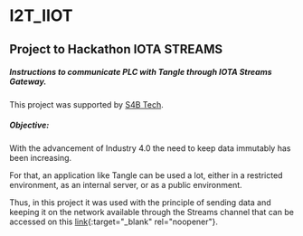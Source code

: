 # I2T_IIOT
## Project to Hackathon IOTA STREAMS

##### Instructions to communicate PLC with Tangle through IOTA Streams Gateway.

This project was supported by <a href ="https://www.s4btech.com.br" target="_blank">S4B Tech</a >.


##### Objective:

With the advancement of Industry 4.0 the need to keep data immutably has been increasing.

For that, an application like Tangle can be used a lot, either in a restricted environment, as an internal server, or as a public environment.

Thus, in this project it was used with the principle of sending data and keeping it on the network available through the Streams channel that can be accessed on this [link](https://explorer.iot2tangle.io/channel/51ca8cd219130e34072fad3ec43cf35c35d91abfb72518aef83e2e5d1f39d7570000000000000000:af30542dce6d9220e371d97c){:target="_blank" rel="noopener"}.

